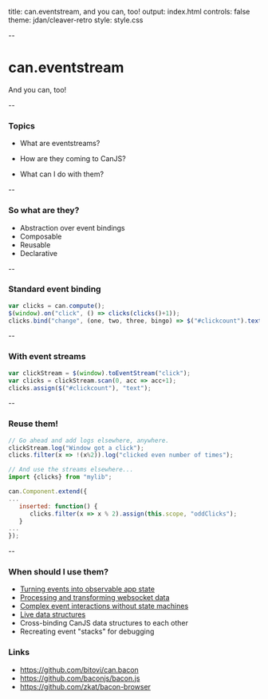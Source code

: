 title: can.eventstream, and you can, too!
output: index.html
controls: false
theme: jdan/cleaver-retro
style: style.css

--

# can.eventstream

And you can, too!

--

### Topics

* What are eventstreams?

* How are they coming to CanJS?

* What can I do with them?

--

### So what are they?

* Abstraction over event bindings
* Composable
* Reusable
* Declarative

--

### Standard event binding

```js
var clicks = can.compute();
$(window).on("click", () => clicks(clicks()+1));
clicks.bind("change", (one, two, three, bingo) => $("#clickcount").text(bingo));
```

--

### With event streams

```js
var clickStream = $(window).toEventStream("click");
var clicks = clickStream.scan(0, acc => acc+1);
clicks.assign($("#clickcount"), "text");
```
--

### Reuse them!

```js
// Go ahead and add logs elsewhere, anywhere.
clickStream.log("Window got a click");
clicks.filter(x => !(x%2)).log("clicked even number of times");

// And use the streams elsewhere...
import {clicks} from "mylib";

can.Component.extend({
...
   inserted: function() {
      clicks.filter(x => x % 2).assign(this.scope, "oddClicks");
   }
...
});
```
--

### When should I use them?

* [Turning events into observable app state](clicks.html)
* [Processing and transforming websocket data](statestream.html)
* [Complex event interactions without state machines](drag.html)
* [Live data structures](can.dataview.html)
* Cross-binding CanJS data structures to each other
* Recreating event "stacks" for debugging

### Links

* https://github.com/bitovi/can.bacon
* https://github.com/baconjs/bacon.js
* https://github.com/zkat/bacon-browser
